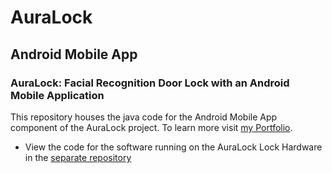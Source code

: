 # AuraLock
## Android Mobile App
### AuraLock: Facial Recognition Door Lock with an Android Mobile Application
This repository houses the java code for the Android Mobile App component of the AuraLock project. 
To learn more visit [my Portfolio](https://dillonmcc.myportfolio.com/auralock).

* View the code for the software running on the AuraLock Lock Hardware in the [separate repository](https://github.com/DillonMcCardell/AuraLock)

